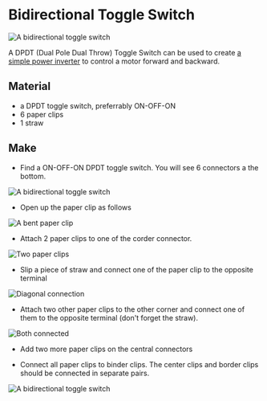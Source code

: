 # Bidirectional Toggle Switch

![A bidirectional toggle switch]({{site.baseurl}}/assets/modules/bidirectional-toggle-switch.jpg)

A DPDT (Dual Pole Dual Throw) Toggle Switch can be used to create [a simple power inverter](http://www.robotroom.com/DPDT-Bidirectional-Motor-Switch.html) to control a motor forward and backward.

## Material

* a DPDT toggle switch, preferrably ON-OFF-ON
* 6 paper clips
* 1 straw

## Make

* Find a ON-OFF-ON DPDT toggle switch. You will see 6 connectors a the bottom.

![A bidirectional toggle switch]({{site.baseurl}}/assets/modules/input/bidirectional-toggle-switch/make-1.jpg)

* Open up the paper clip as follows

![A bent paper clip]({{site.baseurl}}/assets/modules/input/bidirectional-toggle-switch/make-2.jpg)

* Attach 2 paper clips to one of the corder connector.

![Two paper clips]({{site.baseurl}}/assets/modules/input/bidirectional-toggle-switch/make-3.jpg)

* Slip a piece of straw and connect one of the paper clip to the opposite terminal

![Diagonal connection]({{site.baseurl}}/assets/modules/input/bidirectional-toggle-switch/make-4.jpg)

* Attach two other paper clips to the other corner and connect one of them to the opposite terminal (don't forget the straw).

![Both connected]({{site.baseurl}}/assets/modules/input/bidirectional-toggle-switch/make-5.jpg)

* Add two more paper clips on the central connectors

* Connect all paper clips to binder clips. The center clips and border clips should be connected in separate pairs.

![A bidirectional toggle switch]({{site.baseurl}}/assets/modules/input/bidirectional-toggle-switch/demo.jpg)
